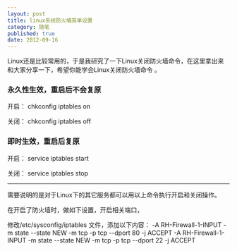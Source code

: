 ```yaml
---
layout: post
title: linux系统防火墙简单设置
category: 随笔
published: true
date: 2012-09-16
---
```


Linux还是比较常用的，于是我研究了一下Linux关闭防火墙命令，在这里拿出来和大家分享一下，希望你能学会Linux关闭防火墙命令 。

<!--more-->

### 永久性生效，重启后不会复原

开启： chkconfig iptables on

关闭： chkconfig iptables off

### 即时生效，重启后复原

开启： service iptables start

关闭： service iptables stop

----

需要说明的是对于Linux下的其它服务都可以用以上命令执行开启和关闭操作。

在开启了防火墙时，做如下设置，开启相关端口，

修改/etc/sysconfig/iptables 文件，添加以下内容：
-A RH-Firewall-1-INPUT -m state --state NEW -m tcp -p tcp --dport 80 -j ACCEPT
-A RH-Firewall-1-INPUT -m state --state NEW -m tcp -p tcp --dport 22 -j ACCEPT